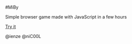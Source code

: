 #MiBy

Simple browser game made with JavaScript in a few hours

[Try it](http://miby.nicool.rocks)

@ienze @niC00L